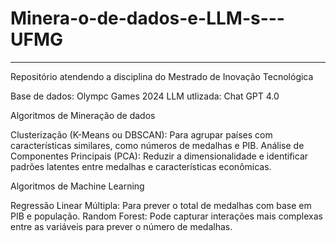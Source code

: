 # Minera-o-de-dados-e-LLM-s---UFMG
---

Repositório atendendo a disciplina do Mestrado de Inovação Tecnológica

Base de dados: Olympc Games 2024
LLM utlizada: Chat GPT 4.0

Algoritmos de Mineração de dados 


Clusterização (K-Means ou DBSCAN): Para agrupar países com características similares, como números de medalhas e PIB.
Análise de Componentes Principais (PCA): Reduzir a dimensionalidade e identificar padrões latentes entre medalhas e características econômicas.

Algoritmos de Machine Learning 

Regressão Linear Múltipla: Para prever o total de medalhas com base em PIB e população.
Random Forest: Pode capturar interações mais complexas entre as variáveis para prever o número de medalhas.
